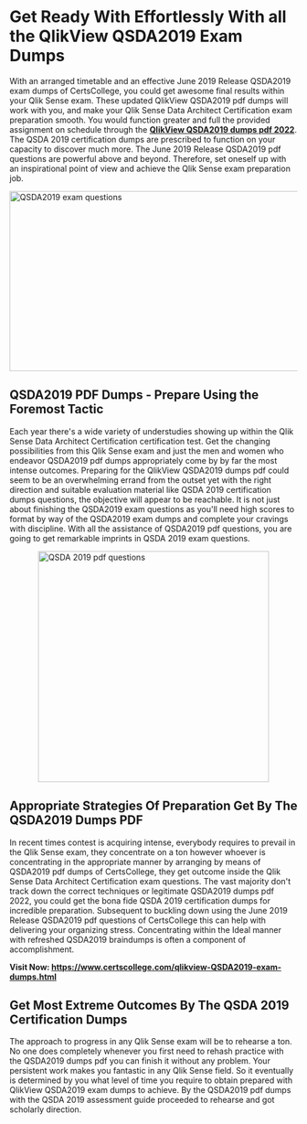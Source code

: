 <h1><strong>Get Ready With Effortlessly With all the QlikView QSDA2019 Exam Dumps&nbsp;</strong></h1>
<p><span style="font-weight: 400;">With an arranged timetable and an effective June 2019 Release QSDA2019 exam dumps of CertsCollege, you could get awesome final results within your Qlik Sense exam. These updated QlikView QSDA2019 pdf dumps will work with you, and make your Qlik Sense Data Architect Certification exam preparation smooth. You would function greater and full the provided assignment on schedule through the <strong><a href="https://www.certscollege.com/qlikview-QSDA2019-exam-dumps.html">QlikView QSDA2019 dumps pdf 2022</a></strong>. The QSDA 2019 certification dumps are prescribed to function on your capacity to discover much more. The June 2019 Release QSDA2019 pdf questions are powerful above and beyond. Therefore, set oneself up with an inspirational point of view and achieve the Qlik Sense exam preparation job.&nbsp;</span></p>
<p><span style="font-weight: 400;"><img style="display: block; margin-left: auto; margin-right: auto;" src="https://i.ibb.co/CPDK3ps/Yellow-and-Blue-Initiative-Blog-Banner.png" alt="QSDA2019 exam questions" width="559" height="315" /></span></p>
<h2><strong>QSDA2019 PDF Dumps - Prepare Using the Foremost Tactic</strong></h2>
<p><span style="font-weight: 400;">Each year there's a wide variety of understudies showing up within the Qlik Sense Data Architect Certification certification test. Get the changing possibilities from this Qlik Sense exam and just the men and women who endeavor QSDA2019 pdf dumps appropriately come by by far the most intense outcomes. Preparing for the QlikView QSDA2019 dumps pdf could seem to be an overwhelming errand from the outset yet with the right direction and suitable evaluation material like QSDA 2019 certification dumps questions, the objective will appear to be reachable. It is not just about finishing the QSDA2019 exam questions as you'll need high scores to format by way of the QSDA2019 exam dumps and complete your cravings with discipline. With all the assistance of QSDA2019 pdf questions, you are going to get remarkable imprints in QSDA 2019 exam questions.</span></p>
<p><span style="font-weight: 400;"><a href="https://tinyurl.com/ybvfjl8n"><img style="display: block; margin-left: auto; margin-right: auto;" src="https://i.ibb.co/9tMrhdY/Teacher-Appreciation-Invitation.png" alt="QSDA 2019 pdf questions " width="404" height="404" /></a></span></p>
<h2><strong>Appropriate Strategies Of Preparation Get By The QSDA2019 Dumps PDF</strong></h2>
<p><span style="font-weight: 400;">In recent times contest is acquiring intense, everybody requires to prevail in the Qlik Sense exam, they concentrate on a ton however whoever is concentrating in the appropriate manner by arranging by means of QSDA2019 pdf dumps of CertsCollege, they get outcome inside the Qlik Sense Data Architect Certification exam questions. The vast majority don't track down the correct techniques or legitimate QSDA2019 dumps pdf 2022, you could get the bona fide QSDA 2019 certification dumps for incredible preparation. Subsequent to buckling down using the June 2019 Release QSDA2019 pdf questions of CertsCollege this can help with delivering your organizing stress. Concentrating within the Ideal manner with refreshed QSDA2019 braindumps is often a component of accomplishment.</span></p>
<p><span style="font-weight: 400;"><strong>Visit Now: <a href="https://www.certscollege.com/qlikview-QSDA2019-exam-dumps.html">https://www.certscollege.com/qlikview-QSDA2019-exam-dumps.html</a></strong></span></p>
<h2><strong>Get Most Extreme Outcomes By The QSDA 2019 Certification Dumps</strong></h2>
<p><span style="font-weight: 400;">The approach to progress in any Qlik Sense exam will be to rehearse a ton. No one does completely whenever you first need to rehash practice with the QSDA2019 dumps pdf you can finish it without any problem. Your persistent work makes you fantastic in any Qlik Sense field. So it eventually is determined by you what level of time you require to obtain prepared with QlikView QSDA2019 exam dumps to achieve. By the QSDA2019 pdf dumps with the QSDA 2019 assessment guide proceeded to rehearse and got scholarly direction.</span></p>
